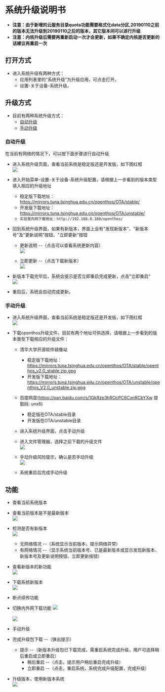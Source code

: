 # 系统升级说明书
- **注意：由于新增的云服务目录quota功能需要格式化data分区,20190110之前的版本无法升级到20190110之后的版本，其它版本间可以进行升级**
- **注意：内核升级后需要再重新启动一次才会更新，如果不确定内核是否更新的话建议再重启一次**
## 打开方式
   - 进入系统升级有两种方式：
      - 应用列表里的“系统升级”为升级应用，可点击打开。
      - 设置-关于设备-系统升级。

## 升级方式
   - 目前有两种系统升级方式：
      - [自动升级](#自动升级)
      - [手动升级](#手动升级)

### 自动升级
在当前有网络的情况下，可以按下面步骤进行自动升级

   - 进入系统升级页面，查看当前系统是稳定版还是开发版，如下图红框  
![](pic/xitongshezhi/mupdate.png)
   
   - 进入开始菜单-设置-关于设备-系统升级配置，请根据上一步看到的版本类型填入相应的升级地址
      - 稳定版下载地址：https://mirrors.tuna.tsinghua.edu.cn/openthos/OTA/stable/
      - 开发版下载地址：https://mirrors.tuna.tsinghua.edu.cn/openthos/OTA/unstable/
      - `实验室内网下载地址：http://192.168.0.180/openthos/`
   
   - 回到系统升级界面，如果有新版本，界面上会有"发现新版本"、"新版本号"及"更新说明"按钮、"立即更新"按钮
      - 更新说明 --（点击可以查看系统更新内容）  
![](pic/shengji/update_instructions.png)

      - 立即更新 --（点击下载新版本）  
![](pic/shengji/ota_update.png)
   
   - 新版本下载完毕后，系统会提示是否立即重启完成更新，点击”立即重启“  
![](pic/shengji/ota_now_restart.png)
   - 重启后，系统会自动完成更新。

### 手动升级
   - 进入系统升级界面，查看当前系统是稳定版还是开发版，如下图红框  
![](pic/xitongshezhi/mupdate.png)

   - 下载openthos升级文件，目前有两个地址可供选择，请根据上一步看到的版本类型下载相应的升级文件：
      - 清华大学开源软件镜像站
         - 稳定版下载地址：https://mirrors.tuna.tsinghua.edu.cn/openthos/OTA/stable/openthos_v2.0_stable.zip.gpg
         - 开发版下载地址：https://mirrors.tuna.tsinghua.edu.cn/openthos/OTA/unstable/openthos_V2.0_unstable.zip.gpg
      - 百度网盘(https://pan.baidu.com/s/1GkRzp3hROcPC6CxnRCbYXw 提取码: unx6)
         - 稳定版在OTA/stable目录
         - 开发版在OTA/unstable目录
      - 进入系统升级界面，点击手动升级
      - 进入文件管理器，选择之前下载的升级文件  
![](pic/xitongshezhi/mupdate1.png)

      - 手动升级风险提示，确认是否手动升级  
![](pic/xitongshezhi/mupdate3.png)

      - 系统重启后完成手动升级

## 功能  
   - 查看当前系统版本
   - 查看当前版本是不是最新版本  
![](pic/shengji/shengji_banbenhao.png)

   - 检测是否有新版本  
![](pic/xitongshezhi/mupdate.png)

      - 无网络情况 --（系统显示当前版本，提示网络异常）
      - 有网络情况 --（显示系统当前版本号、已是最新版本或显示发现新版本、新版本号及更新说明按钮、立即更新按钮）
   - 查看新版本的新功能  
![](pic/shengji/update_instructions.png)

   - 下载系统新版本  
![](pic/shengji/ota_update.png)

   - 断点续传功能
   - 切换内外网下载功能
![](pic/shengji/tmp_4267-Screenshot_2017-03-14-15-15-5738969218.png)<br />  
![](pic/shengji/tmp_4267-ota005-1398370391.png)
   - 手动升级
   - 完成升级包下载 --（弹出提示）
      - 提示 --（新版本升级包已下载完成，需重启系统完成升级，用户可选择稍后重启或立即重启）
         - 稍后重启 --（点击，提示用户稍后重启完成升级）
         - 立即重启 --（点击，重启系统，系统完成升级配置，完成升级）
   - 升级版本，使用新版本系统  
![](pic/shengji/ota_now_restart.png)
